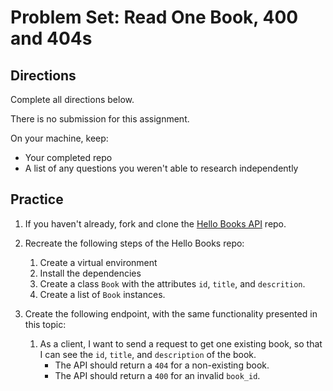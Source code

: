 # Problem Set: Read One Book, 400 and 404s

## Directions

Complete all directions below.

There is no submission for this assignment.

On your machine, keep:

- Your completed repo
- A list of any questions you weren't able to research independently

## Practice

1. If you haven't already, fork and clone the [Hello Books API](https://github.com/AdaGold/hello-books-api) repo.
1. Recreate the following steps of the Hello Books repo:
   1. Create a virtual environment
   1. Install the dependencies
   1. Create a class `Book` with the attributes `id`, `title`, and `descrition`.
   1. Create a list of `Book` instances.

1. Create the following endpoint, with the same functionality presented in this topic:
   1. As a client, I want to send a request to get one existing book, so that I can see the `id`, `title`, and `description` of the book.
        * The API should return a `404` for a non-existing book.
        * The API should return a `400` for an invalid `book_id`.
